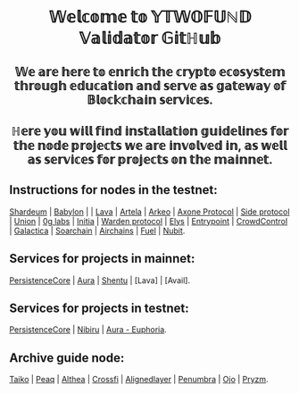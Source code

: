 <h1 align="center">𝕎𝕖𝕝𝕔𝕠𝕞𝕖 𝕥𝕠 𝕐𝕋𝕎𝕆𝔽𝕌ℕ𝔻 𝕍𝕒𝕝𝕚𝕕𝕒𝕥𝕠𝕣 𝔾𝕚𝕥ℍ𝕦𝕓</a>
<h2 align="center">𝕎𝕖 𝕒𝕣𝕖 𝕙𝕖𝕣𝕖 𝕥𝕠 𝕖𝕟𝕣𝕚𝕔𝕙 𝕥𝕙𝕖 𝕔𝕣𝕪𝕡𝕥𝕠 𝕖𝕔𝕠𝕤𝕪𝕤𝕥𝕖𝕞 𝕥𝕙𝕣𝕠𝕦𝕘𝕙 𝕖𝕕𝕦𝕔𝕒𝕥𝕚𝕠𝕟 𝕒𝕟𝕕 𝕤𝕖𝕣𝕧𝕖 𝕒𝕤 𝕘𝕒𝕥𝕖𝕨𝕒𝕪 𝕠𝕗 𝔹𝕝𝕠𝕔𝕜𝕔𝕙𝕒𝕚𝕟 𝕤𝕖𝕣𝕧𝕚𝕔𝕖𝕤.</h3>
<h2 align="center">ℍ𝕖𝕣𝕖 𝕪𝕠𝕦 𝕨𝕚𝕝𝕝 𝕗𝕚𝕟𝕕 𝕚𝕟𝕤𝕥𝕒𝕝𝕝𝕒𝕥𝕚𝕠𝕟 𝕘𝕦𝕚𝕕𝕖𝕝𝕚𝕟𝕖𝕤 𝕗𝕠𝕣 𝕥𝕙𝕖 𝕟𝕠𝕕𝕖 𝕡𝕣𝕠𝕛𝕖𝕔𝕥𝕤 𝕨𝕖 𝕒𝕣𝕖 𝕚𝕟𝕧𝕠𝕝𝕧𝕖𝕕 𝕚𝕟, 𝕒𝕤 𝕨𝕖𝕝𝕝 𝕒𝕤 𝕤𝕖𝕣𝕧𝕚𝕔𝕖𝕤 𝕗𝕠𝕣 𝕡𝕣𝕠𝕛𝕖𝕔𝕥𝕤 𝕠𝕟 𝕥𝕙𝕖 𝕞𝕒𝕚𝕟𝕟𝕖𝕥.</h3>

## Instructions for nodes in the testnet:
[Shardeum](https://github.com/YTWOFUND/Shardeum)    | [Babylon](https://github.com/YTWOFUND/Babylon-Service/blob/main/README.md)  |     |   [Lava](https://github.com/YTWOFUND/Lava)    | [Artela](https://github.com/YTWOFUND/Artela/blob/main/README.md) | [Arkeo](https://github.com/YTWOFUND/Arkeo/blob/main/README.md) | [Axone Protocol](https://github.com/YTWOFUND/Okp4/blob/main/README.md) | [Side protocol](https://github.com/YTWOFUND/Side-protocol)  | [Union](https://github.com/YTWOFUND/Union/blob/main/README.md) | [0g labs](https://github.com/YTWOFUND/Og-labs) | [Initia](https://github.com/YTWOFUND/Initia/blob/main/README.md) | [Warden protocol](https://github.com/YTWOFUND/Warden-Protocol/blob/main/README.md) | [Elys](https://github.com/YTWOFUND/Elys/blob/main/README.md) | [Entrypoint](https://github.com/YTWOFUND/Entrypoint/blob/main/README.md) | [CrowdControl](https://github.com/YTWOFUND/Crowdcontrol/blob/main/README.md) | [Galactica](https://github.com/YTWOFUND/Galactica/blob/main/README.md) | [Soarchain](https://github.com/YTWOFUND/Soarchain/blob/main/README.md) | [Airchains](https://github.com/YTWOFUND/Airchains/blob/main/README.md) | [Fuel](https://github.com/YTWOFUND/Fuel/blob/main/README.md) | [Nubit](https://github.com/YTWOFUND/Nubit/blob/main/README.md).

## Services for projects in mainnet: 
[PersistenceCore](https://github.com/YTWOFUND/PersistenceCore-service)   |    [Aura](https://github.com/YTWOFUND/Aura-service/blob/main/README.md)    |    [Shentu](https://github.com/YTWOFUND/Shentu-Service/blob/main/README.md) | [Lava] | [Avail].

## Services for projects in testnet:
[PersistenceCore](https://github.com/YTWOFUND/PersistenceCore-service/blob/main/PersistenceCoreTestnet/README.md)  |   [Nibiru](https://github.com/YTWOFUND/NibiruTest-Service.md/blob/main/README.md)    |   [Aura - Euphoria](https://github.com/YTWOFUND/Aura-service/blob/main/AuraTestnet/README.md).

## Archive guide node:
[Taiko](https://github.com/YTWOFUND/Taiko) | [Peaq](https://github.com/YTWOFUND/PEAQ) | [Althea](https://github.com/YTWOFUND/Althea/blob/main/README.md) | [Crossfi](https://github.com/YTWOFUND/Crossfi/blob/main/README.md) | [Alignedlayer](https://github.com/YTWOFUND/Alignedlayer/blob/main/README.md) | [Penumbra](https://github.com/YTWOFUND/Penumbra/blob/main/README.md) | [Ojo](https://github.com/YTWOFUND/Ojo/blob/main/README.md) | [Pryzm](https://github.com/YTWOFUND/Pryzm/blob/main/README.md).
